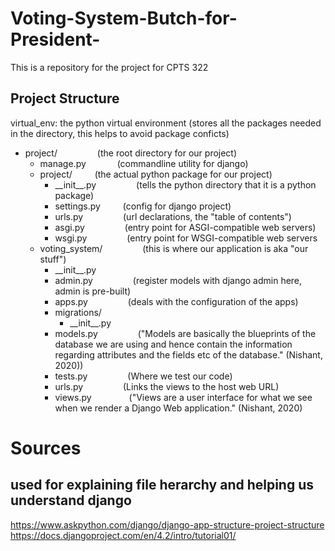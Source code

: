 # Voting-System-Butch-for-President-
This is a repository for the project for CPTS 322

## Project Structure
virtual_env: the python virtual environment (stores all the packages needed in the directory, this helps to avoid package conficts)

- project/    &emsp;&emsp;&emsp;&emsp;    (the root directory for our project)
    - manage.py    &emsp;&emsp;&emsp;    (commandline utility for django)
    - project/    &emsp;&emsp;    (the actual python package for our project)
        - \_\_init\_\_.py    &emsp;&emsp;&emsp;&emsp;    (tells the python directory that it is a python package)
        - settings.py    &emsp;&emsp;    (config for django project)
        - urls.py    &emsp;&emsp;&emsp;&emsp;    (url declarations, the "table of contents")
        - asgi.py    &emsp;&emsp;&emsp;&emsp;    (entry point for ASGI-compatible web servers)
        - wsgi.py    &emsp;&emsp;&emsp;&emsp;    (entry point for WSGI-compatible web servers
   - voting_system/    &emsp;&emsp;&emsp;&emsp;    (this is where our application is aka "our stuff")
		- \_\_init\_\_.py
	    - admin.py    &emsp;&emsp;&emsp;&emsp;     (register models with django admin here, admin is pre-built)
	    - apps.py    &emsp;&emsp;&emsp;&emsp;     (deals with the configuration of the apps)
	    - migrations/    
	        - \_\_init\_\_.py
	    - models.py    &emsp;&emsp;&emsp;&emsp;     ("Models are basically the blueprints of the database we are using and hence contain the information regarding attributes and the fields etc of the database." (Nishant, 2020))
	   - tests.py    &emsp;&emsp;&emsp;&emsp;     (Where we test our code)
	   - urls.py    &emsp;&emsp;&emsp;&emsp;     (Links the views to the host web URL)
	    -	views.py&emsp;&emsp;&emsp;&emsp;     ("Views are a user interface for what we see when we render a Django Web application." (Nishant, 2020)




# Sources
## used for explaining file herarchy and helping us understand django
https://www.askpython.com/django/django-app-structure-project-structure
https://docs.djangoproject.com/en/4.2/intro/tutorial01/
